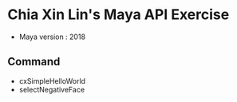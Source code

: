 # Chia Xin Lin's Maya API Exercise

+ Maya version : 2018

## Command

+ cxSimpleHelloWorld
+ selectNegativeFace